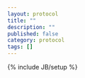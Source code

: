 ```yaml
---
layout: protocol
title: ""
description: ""
published: false
category: protocol
tags: []
---
```

{% include JB/setup %}

